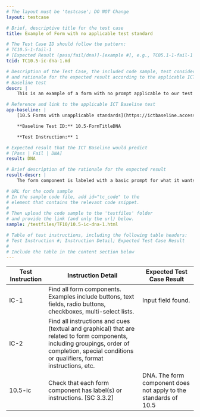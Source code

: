 ```yaml
---
# The layout must be 'testcase'; DO NOT Change
layout: testcase

# Brief, descriptive title for the test case
title: Example of Form with no applicable test standard

# The Test Case ID should follow the pattern: 
# TC10.5-1-fail-1
# [Expected Result (pass/fail/dna)]-[example #], e.g., TC05.1-1-fail-1
tcid: TC10.5-ic-dna-1.md

# Description of the Test Case, the included code sample, test considerations,
# and rationale for the expected result according to the applicable ICT
# Baseline test
descr: |
    This is an example of a form with no prompt applicable to our test standards.

# Reference and link to the applicable ICT Baseline test
app-baseline: |
    [10.5 Forms with unapplicable standards](https://ictbaseline.access-board.gov/10Forms/#105-test-procedure-for-form-has-a-label)

    **Baseline Test ID:** 10.5-FormTitleDNA

    **Test Instruction:** 1

# Expected result that the ICT Baseline would predict
# [Pass | Fail | DNA]
result: DNA

# Brief description of the rationale for the expected result
result-descr: |
    The form component is labeled with a basic prompt for what it wants you to type.

# URL for the code sample
# In the sample code file, add id="tc_code" to the 
# element that contains the relevant code snippet.
#
# Then upload the code sample to the 'testfiles' folder 
# and provide the link (and only the url) below.
sample: /testfiles/TF10/10.5-ic-dna-1.html

# Table of test instructions, including the following table headers: 
# Test Instruction #; Instruction Detail; Expected Test Case Result
#
# Include the table in the content section below
---
```

| Test Instruction | Instruction Detail | Expected Test Case Result |
|------------------|--------------------|---------------------------|
| IC-1| Find all form components. Examples include buttons, text fields, radio buttons, checkboxes, multi-select lists.| Input field found. |
| IC-2| Find all instructions and cues (textual and graphical) that are related to form components, including groupings, order of completion, special conditions or qualifiers, format instructions, etc.| |
| 10.5-ic | Check that each form component has label(s) or instructions. [SC 3.3.2]  | DNA. The form component does not apply to the standards of 10.5 |